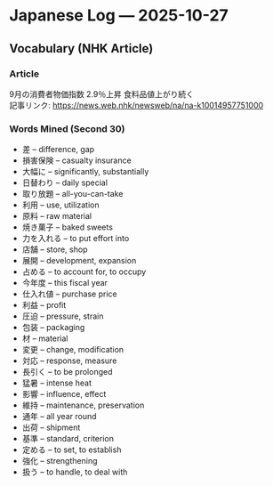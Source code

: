 # Japanese Log — 2025-10-27 
## Vocabulary (NHK Article)

### Article  
9月の消費者物価指数 2.9％上昇 食料品値上がり続く  
記事リンク: https://news.web.nhk/newsweb/na/na-k10014957751000  

### Words Mined (Second 30)  
- 差 – difference, gap  
- 損害保険 – casualty insurance  
- 大幅に – significantly, substantially  
- 日替わり – daily special  
- 取り放題 – all-you-can-take  
- 利用 – use, utilization  
- 原料 – raw material  
- 焼き菓子 – baked sweets  
- 力を入れる – to put effort into  
- 店舗 – store, shop  
- 展開 – development, expansion  
- 占める – to account for, to occupy  
- 今年度 – this fiscal year  
- 仕入れ値 – purchase price  
- 利益 – profit  
- 圧迫 – pressure, strain  
- 包装 – packaging  
- 材 – material  
- 変更 – change, modification  
- 対応 – response, measure  
- 長引く – to be prolonged  
- 猛暑 – intense heat  
- 影響 – influence, effect  
- 維持 – maintenance, preservation  
- 通年 – all year round  
- 出荷 – shipment  
- 基準 – standard, criterion  
- 定める – to set, to establish  
- 強化 – strengthening  
- 扱う – to handle, to deal with  
